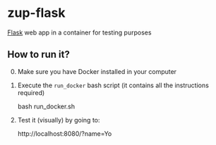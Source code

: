 # zup-flask

[Flask](https://palletsprojects.com/p/flask/) web app in a container for testing purposes

## How to run it?

0. Make sure you have Docker installed in your computer
1. Execute the `run_docker` bash script (it contains all the instructions required)

    bash run_docker.sh

3. Test it (visually) by going to:

    http://localhost:8080/?name=Yo
